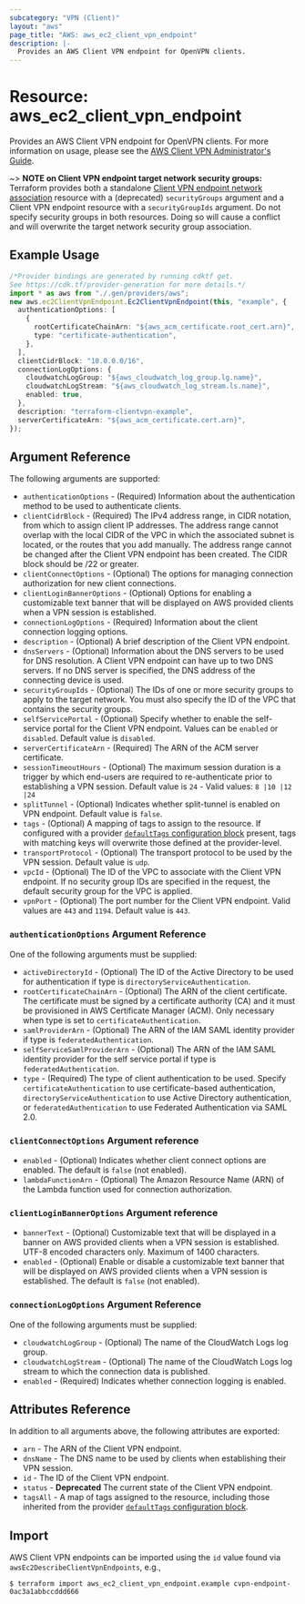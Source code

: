 ```yaml
---
subcategory: "VPN (Client)"
layout: "aws"
page_title: "AWS: aws_ec2_client_vpn_endpoint"
description: |-
  Provides an AWS Client VPN endpoint for OpenVPN clients.
---
```


# Resource: aws\_ec2\_client\_vpn\_endpoint

Provides an AWS Client VPN endpoint for OpenVPN clients. For more information on usage, please see the
[AWS Client VPN Administrator's Guide](https://docs.aws.amazon.com/vpn/latest/clientvpn-admin/what-is.html).

\~> **NOTE on Client VPN endpoint target network security groups:** Terraform provides both a standalone [Client VPN endpoint network association](ec2_client_vpn_network_association.html) resource with a (deprecated) `securityGroups` argument and a Client VPN endpoint resource with a `securityGroupIds` argument. Do not specify security groups in both resources. Doing so will cause a conflict and will overwrite the target network security group association.

## Example Usage

```typescript
/*Provider bindings are generated by running cdktf get.
See https://cdk.tf/provider-generation for more details.*/
import * as aws from "./.gen/providers/aws";
new aws.ec2ClientVpnEndpoint.Ec2ClientVpnEndpoint(this, "example", {
  authenticationOptions: [
    {
      rootCertificateChainArn: "${aws_acm_certificate.root_cert.arn}",
      type: "certificate-authentication",
    },
  ],
  clientCidrBlock: "10.0.0.0/16",
  connectionLogOptions: {
    cloudwatchLogGroup: "${aws_cloudwatch_log_group.lg.name}",
    cloudwatchLogStream: "${aws_cloudwatch_log_stream.ls.name}",
    enabled: true,
  },
  description: "terraform-clientvpn-example",
  serverCertificateArn: "${aws_acm_certificate.cert.arn}",
});

```

## Argument Reference

The following arguments are supported:

* `authenticationOptions` - (Required) Information about the authentication method to be used to authenticate clients.
* `clientCidrBlock` - (Required) The IPv4 address range, in CIDR notation, from which to assign client IP addresses. The address range cannot overlap with the local CIDR of the VPC in which the associated subnet is located, or the routes that you add manually. The address range cannot be changed after the Client VPN endpoint has been created. The CIDR block should be /22 or greater.
* `clientConnectOptions` - (Optional) The options for managing connection authorization for new client connections.
* `clientLoginBannerOptions` - (Optional) Options for enabling a customizable text banner that will be displayed on AWS provided clients when a VPN session is established.
* `connectionLogOptions` - (Required) Information about the client connection logging options.
* `description` - (Optional) A brief description of the Client VPN endpoint.
* `dnsServers` - (Optional) Information about the DNS servers to be used for DNS resolution. A Client VPN endpoint can have up to two DNS servers. If no DNS server is specified, the DNS address of the connecting device is used.
* `securityGroupIds` - (Optional) The IDs of one or more security groups to apply to the target network. You must also specify the ID of the VPC that contains the security groups.
* `selfServicePortal` - (Optional) Specify whether to enable the self-service portal for the Client VPN endpoint. Values can be `enabled` or `disabled`. Default value is `disabled`.
* `serverCertificateArn` - (Required) The ARN of the ACM server certificate.
* `sessionTimeoutHours` - (Optional) The maximum session duration is a trigger by which end-users are required to re-authenticate prior to establishing a VPN session. Default value is `24` - Valid values: `8 |10 |12 |24`
* `splitTunnel` - (Optional) Indicates whether split-tunnel is enabled on VPN endpoint. Default value is `false`.
* `tags` - (Optional) A mapping of tags to assign to the resource. If configured with a provider [`defaultTags` configuration block](https://registry.terraform.io/providers/hashicorp/aws/latest/docs#default_tags-configuration-block) present, tags with matching keys will overwrite those defined at the provider-level.
* `transportProtocol` - (Optional) The transport protocol to be used by the VPN session. Default value is `udp`.
* `vpcId` - (Optional) The ID of the VPC to associate with the Client VPN endpoint. If no security group IDs are specified in the request, the default security group for the VPC is applied.
* `vpnPort` - (Optional) The port number for the Client VPN endpoint. Valid values are `443` and `1194`. Default value is `443`.

### `authenticationOptions` Argument Reference

One of the following arguments must be supplied:

* `activeDirectoryId` - (Optional) The ID of the Active Directory to be used for authentication if type is `directoryServiceAuthentication`.
* `rootCertificateChainArn` - (Optional) The ARN of the client certificate. The certificate must be signed by a certificate authority (CA) and it must be provisioned in AWS Certificate Manager (ACM). Only necessary when type is set to `certificateAuthentication`.
* `samlProviderArn` - (Optional) The ARN of the IAM SAML identity provider if type is `federatedAuthentication`.
* `selfServiceSamlProviderArn` - (Optional) The ARN of the IAM SAML identity provider for the self service portal if type is `federatedAuthentication`.
* `type` - (Required) The type of client authentication to be used. Specify `certificateAuthentication` to use certificate-based authentication, `directoryServiceAuthentication` to use Active Directory authentication, or `federatedAuthentication` to use Federated Authentication via SAML 2.0.

### `clientConnectOptions` Argument reference

* `enabled` - (Optional) Indicates whether client connect options are enabled. The default is `false` (not enabled).
* `lambdaFunctionArn` - (Optional) The Amazon Resource Name (ARN) of the Lambda function used for connection authorization.

### `clientLoginBannerOptions` Argument reference

* `bannerText` - (Optional) Customizable text that will be displayed in a banner on AWS provided clients when a VPN session is established. UTF-8 encoded characters only. Maximum of 1400 characters.
* `enabled` - (Optional) Enable or disable a customizable text banner that will be displayed on AWS provided clients when a VPN session is established. The default is `false` (not enabled).

### `connectionLogOptions` Argument Reference

One of the following arguments must be supplied:

* `cloudwatchLogGroup` - (Optional) The name of the CloudWatch Logs log group.
* `cloudwatchLogStream` - (Optional) The name of the CloudWatch Logs log stream to which the connection data is published.
* `enabled` - (Required) Indicates whether connection logging is enabled.

## Attributes Reference

In addition to all arguments above, the following attributes are exported:

* `arn` - The ARN of the Client VPN endpoint.
* `dnsName` - The DNS name to be used by clients when establishing their VPN session.
* `id` - The ID of the Client VPN endpoint.
* `status` - **Deprecated** The current state of the Client VPN endpoint.
* `tagsAll` - A map of tags assigned to the resource, including those inherited from the provider [`defaultTags` configuration block](https://registry.terraform.io/providers/hashicorp/aws/latest/docs#default_tags-configuration-block).

## Import

AWS Client VPN endpoints can be imported using the `id` value found via `awsEc2DescribeClientVpnEndpoints`, e.g.,

```console
$ terraform import aws_ec2_client_vpn_endpoint.example cvpn-endpoint-0ac3a1abbccddd666
```
